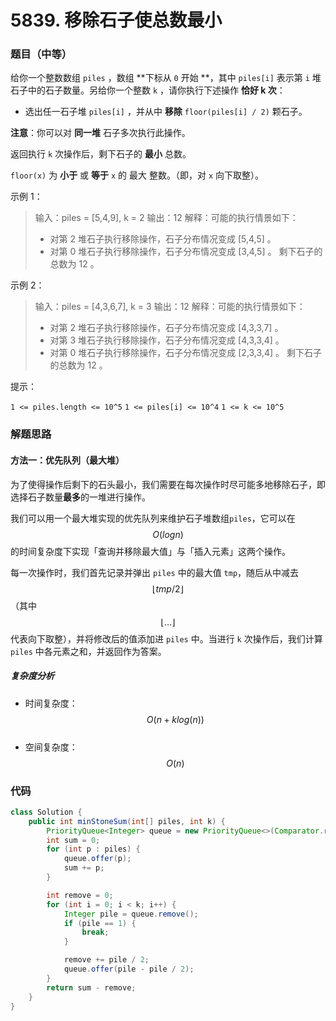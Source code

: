 # 5839. 移除石子使总数最小

### 题目（中等）

给你一个整数数组 `piles` ，数组 **下标从 `0` 开始 **，其中 `piles[i]` 表示第 `i` 堆石子中的石子数量。另给你一个整数 `k` ，请你执行下述操作 **恰好 k 次**：

- 选出任一石子堆 `piles[i]` ，并从中 **移除** `floor(piles[i] / 2)` 颗石子。

**注意**：你可以对 **同一堆** 石子多次执行此操作。

返回执行 `k` 次操作后，剩下石子的 **最小** 总数。

`floor(x)` 为 **小于** 或 **等于** `x` 的 最大 整数。（即，对 `x` 向下取整）。

示例 1：

> 输入：piles = [5,4,9], k = 2
> 输出：12
> 解释：可能的执行情景如下：
> - 对第 2 堆石子执行移除操作，石子分布情况变成 [5,4,5] 。
> - 对第 0 堆石子执行移除操作，石子分布情况变成 [3,4,5] 。
  剩下石子的总数为 12 。

示例 2：

> 输入：piles = [4,3,6,7], k = 3
> 输出：12
> 解释：可能的执行情景如下：
> - 对第 2 堆石子执行移除操作，石子分布情况变成 [4,3,3,7] 。
> - 对第 3 堆石子执行移除操作，石子分布情况变成 [4,3,3,4] 。
> - 对第 0 堆石子执行移除操作，石子分布情况变成 [2,3,3,4] 。
> 剩下石子的总数为 12 。


提示：

`1 <= piles.length <= 10^5`
`1 <= piles[i] <= 10^4`
`1 <= k <= 10^5`

### 解题思路

#### 方法一：优先队列（最大堆）

为了使得操作后剩下的石头最小，我们需要在每次操作时尽可能多地移除石子，即选择石子数量**最多**的一堆进行操作。

我们可以用一个最大堆实现的优先队列来维护石子堆数组`piles`，它可以在 $$O(logn)$$ 的时间复杂度下实现「查询并移除最大值」与「插入元素」这两个操作。

每一次操作时，我们首先记录并弹出 `piles` 中的最大值 `tmp`，随后从中减去 $$\lfloor \textit{tmp} / 2 \rfloor$$（其中 $$\lfloor \dots \rfloor$$​代表向下取整），并将修改后的值添加进 `piles` 中。当进行 `k` 次操作后，我们计算 `piles` 中各元素之和，并返回作为答案。

##### 复杂度分析

- 时间复杂度：$$O(n + klog(n))$$​
- 空间复杂度：$$O(n)$$

### 代码

```java
class Solution {
    public int minStoneSum(int[] piles, int k) {
        PriorityQueue<Integer> queue = new PriorityQueue<>(Comparator.reverseOrder());
        int sum = 0;
        for (int p : piles) {
            queue.offer(p);
            sum += p;
        }

        int remove = 0;
        for (int i = 0; i < k; i++) {
            Integer pile = queue.remove();
            if (pile == 1) {
                break;
            }

            remove += pile / 2;
            queue.offer(pile - pile / 2);
        }
        return sum - remove;
    }
}
```

